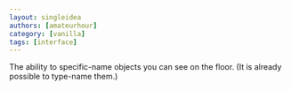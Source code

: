 ```yaml
---
layout: singleidea
authors: [amateurhour]
category: [vanilla]
tags: [interface]
---
```

The ability to specific-name objects you can see on the floor. (It is already possible to type-name them.)

